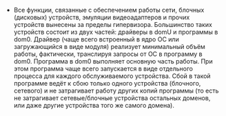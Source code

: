 * Все функции, связанные с обеспечением работы сети, блочных (дисковых) устройств, эмуляции видеоадаптеров и прочих устройств вынесены за пределы гипервизора. Большинство таких устройств состоит из двух частей: драйверы в domU и программы в dom0. Драйвер (чаще всего встроенный в ядро ОС или загружающийся в виде модуля) реализует минимальный объём работы, фактически, транслируя запросы от ОС в программу в dom0. Программа в dom0 выполняет основную часть работы. При этом программа чаще всего запускается в виде отдельного процесса для каждого обслуживаемого устройства. Сбой в такой программе ведёт к сбою только одного устройства (блочного, сетевого) и не затрагивает работу других копий программы (то есть не затрагивает сетевые/блочные устройства остальных доменов, или даже другие устройства того же самого домена).
